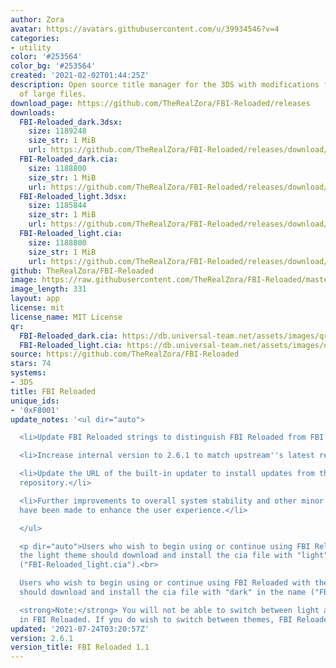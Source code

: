 ```yaml
---
author: Zora
avatar: https://avatars.githubusercontent.com/u/39934546?v=4
categories:
- utility
color: '#253564'
color_bg: '#253564'
created: '2021-02-02T01:44:25Z'
description: Open source title manager for the 3DS with modifications for remote installation
  of large files.
download_page: https://github.com/TheRealZora/FBI-Reloaded/releases
downloads:
  FBI-Reloaded_dark.3dsx:
    size: 1189248
    size_str: 1 MiB
    url: https://github.com/TheRealZora/FBI-Reloaded/releases/download/2.6.1/FBI-Reloaded_dark.3dsx
  FBI-Reloaded_dark.cia:
    size: 1188800
    size_str: 1 MiB
    url: https://github.com/TheRealZora/FBI-Reloaded/releases/download/2.6.1/FBI-Reloaded_dark.cia
  FBI-Reloaded_light.3dsx:
    size: 1185844
    size_str: 1 MiB
    url: https://github.com/TheRealZora/FBI-Reloaded/releases/download/2.6.1/FBI-Reloaded_light.3dsx
  FBI-Reloaded_light.cia:
    size: 1188800
    size_str: 1 MiB
    url: https://github.com/TheRealZora/FBI-Reloaded/releases/download/2.6.1/FBI-Reloaded_light.cia
github: TheRealZora/FBI-Reloaded
image: https://raw.githubusercontent.com/TheRealZora/FBI-Reloaded/master/romfs_dark/logo.png
image_length: 331
layout: app
license: mit
license_name: MIT License
qr:
  FBI-Reloaded_dark.cia: https://db.universal-team.net/assets/images/qr/fbi-reloaded_dark-cia.png
  FBI-Reloaded_light.cia: https://db.universal-team.net/assets/images/qr/fbi-reloaded_light-cia.png
source: https://github.com/TheRealZora/FBI-Reloaded
stars: 74
systems:
- 3DS
title: FBI Reloaded
unique_ids:
- '0xF8001'
update_notes: '<ul dir="auto">

  <li>Update FBI Reloaded strings to distinguish FBI Reloaded from FBI.</li>

  <li>Increase internal version to 2.6.1 to match upstream''s latest release.</li>

  <li>Update the URL of the built-in updater to install updates from the FBI Reloaded
  repository.</li>

  <li>Further improvements to overall system stability and other minor adjustments
  have been made to enhance the user experience.</li>

  </ul>

  <p dir="auto">Users who wish to begin using or continue using FBI Reloaded with
  the light theme should download and install the cia file with "light" in the name
  ("FBI-Reloaded_light.cia").<br>

  Users who wish to begin using or continue using FBI Reloaded with the dark theme
  should download and install the cia file with "dark" in the name ("FBI-Reloaded_dark.cia").<br>

  <strong>Note:</strong> You will not be able to switch between light and dark themes
  in FBI Reloaded. If you do wish to switch between themes, FBI Reloaded must be reinstalled.</p>'
updated: '2021-07-24T03:20:57Z'
version: 2.6.1
version_title: FBI Reloaded 1.1
---
```

